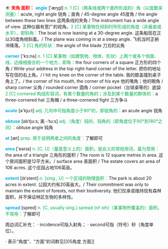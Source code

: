 ☀ <font color="red">**夹角 面积：**</font>
<font color="sky blue">**angle**</font> ['æŋɡl] 
<font color="#00b050">n. 1 [C]（两条线或两个面所形成的）角（以度数来测量）：</font>acute, right angle 锐角；直角 / 45-degree angle 45度角 / the angle between these two lines 这两条线的夹角 / The instrument has a wide angle of view. 这种仪器有宽广的视角。<font color="#00b050">2 [C] 某事物在倾斜时所形成的角度（非垂直或水平），即斜角：</font>The boat is now leaning at a 30-degree angle. 这条船现在正以30度角倾斜着。/ The plane was coming in at a steep angle. 飞机当时正俯冲降落。<font color="#00b050">3 [C] 角的形状：</font>the angle of the blade 刀刃的尖角

<font color="sky blue">**corner**</font> ['kɔ:nə] 
<font color="#00b050">n. 1 [C] 某事物（如建筑物、物体、形状）上两个或多个侧面、线、边缘相接合的一个地方，即角：</font>the four corners of a square 正方形的四个角 / Write your address in the top right-hand corner of the letter. 把你的地址写在信的右上角。/ I hit my knee on the corner of the table. 我的膝盖撞到桌子角上了。/ the corner of his mouth, the corner of his eye 他的嘴角；他的眼角 / sharp corner 尖角 / rounded corner 圆角 / corner pocket（台球桌等的）底袋 <font color="#00b050">2 [C] cornered 构成形容词，有某个数量的角的；涉及到某个数量的群体的：</font>a three-cornered hat 三角帽 / a three-cornered fight 三方争斗

<font color="sky blue">**acute**</font> [ə'kju:t] 
<font color="#00b050">adj. 几何中可指角度小于90°的，即锐角的：</font>an acute angle 锐角
           
<font color="sky blue">**obtuse**</font> [əbˈtju:s; 美 -ˈtu:s]
<font color="#00b050">adj.（角度）钝的、钝角的（即角度位于90°到180°之间）：</font>obtuse angle 钝角

<font color="sky blue">**at**</font> [æt] 
<font color="#00b050">prep. 用于说明两者之间的角度：</font>了解即可

<font color="sky blue">**area**</font> ['eərɪə] 
<font color="#00b050">n. [C, U]（量度意义上的）面积。是此义的常规用词，最为常用：</font>the area of a triangle 三角形的面积 / The room is 12 square metres in area. 这个房间面积是12平方米。/ surface area 表面积 / The estate covers an area of 106 acres. 这个庄园占地106英亩。
           
<font color="sky blue">**extent**</font> [ɪkˈstent]
<font color="#00b050">n. [sing., U] 一个区域的物理面积：</font>The park is about 20 acres in extent. 公园大约有20英亩大。/ Their commitment was only to maintain the extent of forests, not their biodiversity. 他们仅承诺维持现有森林面积，并不保证林区生物的多样性。

<font color="sky blue">**spread**</font> [spred] 
<font color="#00b050">n. [C, usually sing.] spread (of sth)（某事物所覆盖的）面积。不常用：</font>了解即可

周边词汇补充：
· incidence可指入射角；
· second可指（符号）秒（角度单位）。

· 表示“角度”、“方面”的词群见[[05角度 方面]]
